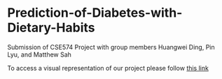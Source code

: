 
# Prediction-of-Diabetes-with-Dietary-Habits
Submission of CSE574 Project with group members Huangwei Ding, Pin Lyu, and Matthew Sah <br>



To access a visual representation of our project please follow [this link](https://htmlpreview.github.io/?https://github.com/szacharias/Prediction-of-Diabetes-with-Dietary-Habits/blob/master/Report.html)

